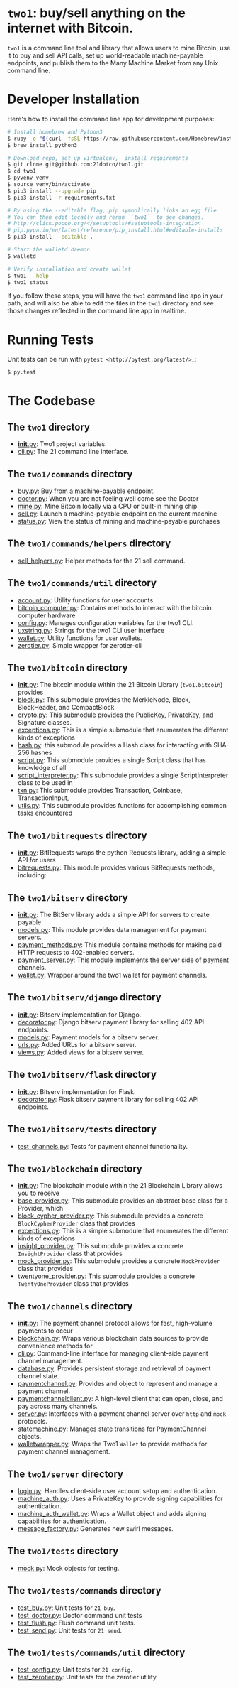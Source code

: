 <!--- Do not edit this file directly!
This file was dynamically generated from README.md.template.
Edit that and then run python3 generate_readme.py -->

# `two1`: buy/sell anything on the internet with Bitcoin.

`two1` is a command line tool and library that allows users to mine
Bitcoin, use it to buy and sell API calls, set up world-readable
machine-payable endpoints, and publish them to the Many Machine Market
from any Unix command line.

# Developer Installation

Here's how to install the command line app for development purposes:

```bash
# Install homebrew and Python3
$ ruby -e "$(curl -fsSL https://raw.githubusercontent.com/Homebrew/install/master/install)"
$ brew install python3

# Download repo, set up virtualenv,  install requirements
$ git clone git@github.com:21dotco/two1.git
$ cd two1
$ pyvenv venv
$ source venv/bin/activate
$ pip3 install --upgrade pip
$ pip3 install -r requirements.txt

# By using the --editable flag, pip symbolically links an egg file
# You can then edit locally and rerun ``two1`` to see changes.
# http://click.pocoo.org/4/setuptools/#setuptools-integration
# pip.pypa.io/en/latest/reference/pip_install.html#editable-installs
$ pip3 install --editable .

# Start the walletd daemon
$ walletd

# Verify installation and create wallet
$ two1 --help
$ two1 status
```

If you follow these steps, you will have the ``two1`` command line app in your
path, and will also be able to edit the files in the ``two1`` directory and see
those changes reflected in the command line app in realtime.

# Running Tests

Unit tests can be run with `pytest <http://pytest.org/latest/>`_:

```bash
$ py.test
```

# The Codebase
## The `two1` directory
 - [__init__.py](two1/__init__.py): Two1 project variables.
 - [cli.py](two1/cli.py): The 21 command line interface.

## The `two1/commands` directory
 - [buy.py](two1/commands/buy.py): Buy from a machine-payable endpoint.
 - [doctor.py](two1/commands/doctor.py): When you are not feeling well come see the Doctor
 - [mine.py](two1/commands/mine.py): Mine Bitcoin locally via a CPU or built-in mining chip
 - [sell.py](two1/commands/sell.py): Launch a machine-payable endpoint on the current machine
 - [status.py](two1/commands/status.py): View the status of mining and machine-payable purchases

## The `two1/commands/helpers` directory
 - [sell_helpers.py](two1/commands/helpers/sell_helpers.py): Helper methods for the 21 sell command.

## The `two1/commands/util` directory
 - [account.py](two1/commands/util/account.py): Utility functions for user accounts.
 - [bitcoin_computer.py](two1/commands/util/bitcoin_computer.py): Contains methods to interact with the bitcoin computer hardware
 - [config.py](two1/commands/util/config.py): Manages configuration variables for the two1 CLI.
 - [uxstring.py](two1/commands/util/uxstring.py): Strings for the two1 CLI user interface
 - [wallet.py](two1/commands/util/wallet.py): Utility functions for user wallets.
 - [zerotier.py](two1/commands/util/zerotier.py): Simple wrapper for zerotier-cli

## The `two1/bitcoin` directory
 - [__init__.py](two1/bitcoin/__init__.py): The bitcoin module within the 21 Bitcoin Library (``two1.bitcoin``) provides
 - [block.py](two1/bitcoin/block.py): This submodule provides the MerkleNode, Block, BlockHeader, and CompactBlock
 - [crypto.py](two1/bitcoin/crypto.py): This submodule provides the PublicKey, PrivateKey, and Signature classes.
 - [exceptions.py](two1/bitcoin/exceptions.py): This is a simple submodule that enumerates the different kinds of exceptions
 - [hash.py](two1/bitcoin/hash.py): this submodule provides a Hash class for interacting with SHA-256 hashes
 - [script.py](two1/bitcoin/script.py): This submodule provides a single Script class that has knowledge of all
 - [script_interpreter.py](two1/bitcoin/script_interpreter.py): This submodule provides a single ScriptInterpreter class to be used in
 - [txn.py](two1/bitcoin/txn.py): This submodule provides Transaction, Coinbase, TransactionInput,
 - [utils.py](two1/bitcoin/utils.py): This submodule provides functions for accomplishing common tasks encountered

## The `two1/bitrequests` directory
 - [__init__.py](two1/bitrequests/__init__.py): BitRequests wraps the python Requests library, adding a simple API for users
 - [bitrequests.py](two1/bitrequests/bitrequests.py): This module provides various BitRequests methods, including:

## The `two1/bitserv` directory
 - [__init__.py](two1/bitserv/__init__.py): The BitServ library adds a simple API for servers to create payable
 - [models.py](two1/bitserv/models.py): This module provides data management for payment servers.
 - [payment_methods.py](two1/bitserv/payment_methods.py): This module contains methods for making paid HTTP requests to 402-enabled servers.
 - [payment_server.py](two1/bitserv/payment_server.py): This module implements the server side of payment channels.
 - [wallet.py](two1/bitserv/wallet.py): Wrapper around the two1 wallet for payment channels.

## The `two1/bitserv/django` directory
 - [__init__.py](two1/bitserv/django/__init__.py): Bitserv implementation for Django.
 - [decorator.py](two1/bitserv/django/decorator.py): Django bitserv payment library for selling 402 API endpoints.
 - [models.py](two1/bitserv/django/models.py): Payment models for a bitserv server.
 - [urls.py](two1/bitserv/django/urls.py): Added URLs for a bitserv server.
 - [views.py](two1/bitserv/django/views.py): Added views for a bitserv server.

## The `two1/bitserv/flask` directory
 - [__init__.py](two1/bitserv/flask/__init__.py): Bitserv implementation for Flask.
 - [decorator.py](two1/bitserv/flask/decorator.py): Flask bitserv payment library for selling 402 API endpoints.

## The `two1/bitserv/tests` directory
 - [test_channels.py](two1/bitserv/tests/test_channels.py): Tests for payment channel functionality.

## The `two1/blockchain` directory
 - [__init__.py](two1/blockchain/__init__.py): The blockchain module within the 21 Blockchain Library allows you to receive
 - [base_provider.py](two1/blockchain/base_provider.py): This submodule provides an abstract base class for a Provider, which
 - [block_cypher_provider.py](two1/blockchain/block_cypher_provider.py): This submodule provides a concrete `BlockCypherProvider` class that provides
 - [exceptions.py](two1/blockchain/exceptions.py): This is a simple submodule that enumerates the different kinds of exceptions
 - [insight_provider.py](two1/blockchain/insight_provider.py): This submodule provides a concrete `InsightProvider` class that provides
 - [mock_provider.py](two1/blockchain/mock_provider.py): This submodule provides a concrete `MockProvider` class that provides
 - [twentyone_provider.py](two1/blockchain/twentyone_provider.py): This submodule provides a concrete `TwentyOneProvider` class that provides

## The `two1/channels` directory
 - [__init__.py](two1/channels/__init__.py): The payment channel protocol allows for fast, high-volume payments to occur
 - [blockchain.py](two1/channels/blockchain.py): Wraps various blockchain data sources to provide convenience methods for
 - [cli.py](two1/channels/cli.py): Command-line interface for managing client-side payment channel management.
 - [database.py](two1/channels/database.py): Provides persistent storage and retrieval of payment channel state.
 - [paymentchannel.py](two1/channels/paymentchannel.py): Provides and object to represent and manage a payment channel.
 - [paymentchannelclient.py](two1/channels/paymentchannelclient.py): A high-level client that can open, close, and pay across many channels.
 - [server.py](two1/channels/server.py): Interfaces with a payment channel server over `http` and `mock` protocols.
 - [statemachine.py](two1/channels/statemachine.py): Manages state transitions for PaymentChannel objects.
 - [walletwrapper.py](two1/channels/walletwrapper.py): Wraps the Two1 `Wallet` to provide methods for payment channel management.

## The `two1/server` directory
 - [login.py](two1/server/login.py): Handles client-side user account setup and authentication.
 - [machine_auth.py](two1/server/machine_auth.py): Uses a PrivateKey to provide signing capabilities for authentication.
 - [machine_auth_wallet.py](two1/server/machine_auth_wallet.py): Wraps a Wallet object and adds signing capabilities for authentication.
 - [message_factory.py](two1/server/message_factory.py): Generates new swirl messages.

## The `two1/tests` directory
 - [mock.py](two1/tests/mock.py): Mock objects for testing.

## The `two1/tests/commands` directory
 - [test_buy.py](two1/tests/commands/test_buy.py): Unit tests for `21 buy`.
 - [test_doctor.py](two1/tests/commands/test_doctor.py): Doctor command unit tests
 - [test_flush.py](two1/tests/commands/test_flush.py): Flush command unit tests.
 - [test_send.py](two1/tests/commands/test_send.py): Unit tests for `21 send`.

## The `two1/tests/commands/util` directory
 - [test_config.py](two1/tests/commands/util/test_config.py): Unit tests for `21 config`.
 - [test_zerotier.py](two1/tests/commands/util/test_zerotier.py): Unit tests for the zerotier utility

